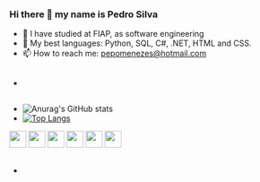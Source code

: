### Hi there 👋 my name is Pedro Silva
- 📘 I have studied at FIAP, as software engineering
- 👾 My best languages: Python, SQL, C#, .NET, HTML and CSS.
- 📫 How to reach me: pepomenezes@hotmail.com
- ##
<div>
  
- ![Anurag's GitHub stats](https://github-readme-stats.vercel.app/api?username=pemenezes&show_icons=true&theme=radical)
- [![Top Langs](https://github-readme-stats.vercel.app/api/top-langs/?username=pemenezes)](https://github.com/pemenezes/github-readme-stats)
  
</div>
<div> 

<img  src="https://cdn.jsdelivr.net/gh/devicons/devicon@latest/icons/css3/css3-original.svg"  width="30" height="30"/>
<img src="https://cdn.jsdelivr.net/gh/devicons/devicon@latest/icons/html5/html5-original.svg" width="30" height="30"/>
<img src="https://cdn.jsdelivr.net/gh/devicons/devicon@latest/icons/java/java-original.svg" width="30" height="30"/>
<img src="https://cdn.jsdelivr.net/gh/devicons/devicon@latest/icons/maya/maya-original.svg" width="30" height="30"/>
<img src="https://cdn.jsdelivr.net/gh/devicons/devicon@latest/icons/python/python-original.svg" width="30" height="30"/>                   
<img src="https://cdn.jsdelivr.net/gh/devicons/devicon@latest/icons/unrealengine/unrealengine-original.svg" width="30" height="30"/>
        
</div>

- ##
